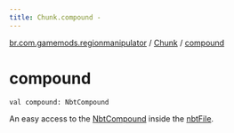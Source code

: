 ```yaml
---
title: Chunk.compound - 
---
```


[br.com.gamemods.regionmanipulator](../index.html) / [Chunk](index.html) / [compound](./compound.html)

# compound

`val compound: NbtCompound`

An easy access to the [NbtCompound](#) inside the [nbtFile](nbt-file.html).

